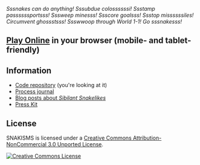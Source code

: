 *Sssnakes can do anything! Sssubdue colossssssi! Ssstamp passssssportsss! Sssweep minesss! Ssscore goalsss! Ssstop missssssiles! Circumvent ghossstsss! Ssswwoop through World 1-1! Go sssnakesss!*

## [Play Online](http://pippinbarr.github.io/sibilant-snakelikes/) in your browser (mobile- and tablet-friendly)

## Information

* [Code repository](https://github.com/pippinbarr/sibilant-snakelikes/) (you're looking at it)
* [Process journal](https://github.com/pippinbarr/sibilant-snakelikes/tree/master/process)
* [Blog posts about *Sibilant Snakelikes*](http://www.pippinbarr.com/search.html?q=sibilant-snakelikes)
* [Press Kit](https://github.com/pippinbarr/sibilant-snakelikes/tree/master/press)

## License

SNAKISMS is licensed under a [Creative Commons Attribution-NonCommercial 3.0 Unported License](http://creativecommons.org/licenses/by-nc/3.0/).

<a rel="license" href="http://creativecommons.org/licenses/by-nc/3.0/"><img alt="Creative Commons License" style="border-width:0" src="https://i.creativecommons.org/l/by-nc/3.0/88x31.png" /></a>
